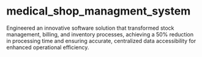 # medical_shop_managment_system
Engineered an innovative software solution that transformed stock management, billing, and inventory processes, achieving a 50% reduction in processing time and ensuring accurate, centralized data accessibility for enhanced operational efficiency.

